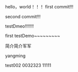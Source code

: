 ﻿hello，world！！！
first commit!!!

second commit!!!


testDmeo!!!!!!!

first testDemo~~~~~~~~~

简介简介军军

yangming

test002
0032323
11111